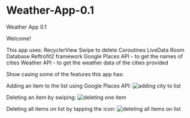 # Weather-App-0.1
Weather App 0.1

Welcome!

This app uses:
RecyclerView
Swipe to delete
Coroutines
LiveData
Room Database
Reftrofit2 framework
Google Places API - to get the names of cities
Weather API - to get the weather data of the cities provided

Show casing some of the features this app has:


Adding an item to the list using Google Places API:
![adding city to list](https://github.com/EFOC/Weather-App-0.1/blob/feature/add_gifs/app/gifs/adding-city.gif)

Deleting an item by swiping:
![deleting one item](https://github.com/EFOC/Weather-App-0.1/blob/feature/add_gifs/app/gifs/deleting-single-item.gif)

Deleting all items on list by tapping the icon:
![deleting all items on list](https://github.com/EFOC/Weather-App-0.1/blob/feature/add_gifs/app/gifs/deleting-all-items.gif)
